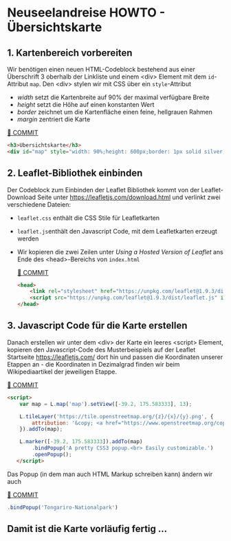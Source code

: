 # Neuseelandreise HOWTO - Übersichtskarte

## 1. Kartenbereich vorbereiten

Wir benötigen einen neuen HTML-Codeblock bestehend aus einer Überschrift 3 oberhalb der Linkliste und einem &lt;div> Element mit dem `id`-Attribut `map`. Den &lt;div> stylen wir mit CSS über ein `style`-Attribut

* *width* setzt die Kartenbreite auf 90% der maximal verfügbare Breite
* *height* setzt die Höhe auf einen konstanten Wert
* *border* zeichnet um die Kartenfläche einen feine, hellgrauen Rahmen
* *margin* zentriert die Karte

[🔗 COMMIT](https://github.com/webmapping/nz/commit/c65e9f3f753e4b69d01358157b1374b623c7c0b0)

```html
<h3>Übersichtskarte</h3>
<div id="map" style="width: 90%;height: 600px;border: 1px solid silver; margin: auto"></div>
```

## 2. Leaflet-Bibliothek einbinden

Der Codeblock zum Einbinden der Leaflet Bibliothek kommt von der Leaflet-Download Seite unter <https://leafletjs.com/download.html> und verlinkt zwei verschiedene Dateien:

* `leaflet.css` enthält die CSS Stile für Leafletkarten
* `leaflet.js`enthält den Javascript Code, mit dem Leafletkarten erzeugt werden

* Wir kopieren die zwei Zeilen unter *Using a Hosted Version of Leaflet* ans Ende des &lt;head>-Bereichs von `index.html`

    [🔗 COMMIT](https://github.com/webmapping/nz/commit/dc6fbb8a22599f3d0d879acd40701b5e3b26a806)

    ```html
    <head>
        <link rel="stylesheet" href="https://unpkg.com/leaflet@1.9.3/dist/leaflet.css" integrity="sha256-kLaT2GOSpHechhsozzB+flnD+zUyjE2LlfWPgU04xyI=" crossorigin="" />
        <script src="https://unpkg.com/leaflet@1.9.3/dist/leaflet.js" integrity="sha256-WBkoXOwTeyKclOHuWtc+i2uENFpDZ9YPdf5Hf+D7ewM=" crossorigin=""></script>
    </head>
    ```

## 3. Javascript Code für die Karte erstellen

Danach erstellen wir unter dem &lt;div> der Karte ein leeres &lt;script> Element, kopieren den Javascript-Code des Musterbeispiels auf der Leaflet Startseite <https://leafletjs.com/> dort hin und passen die Koordinaten unserer Etappen an - die Koordinaten in Dezimalgrad finden wir beim Wikipediaartikel der jeweiligen Etappe.

[🔗 COMMIT](https://github.com/webmapping/nz/commit/578aec1ddff4f2d6f70f6d16e60ed2aff8a606fb)

```html
<script>
    var map = L.map('map').setView([-39.2, 175.583333], 13);

    L.tileLayer('https://tile.openstreetmap.org/{z}/{x}/{y}.png', {
        attribution: '&copy; <a href="https://www.openstreetmap.org/copyright">OpenStreetMap</a> contributors'
    }).addTo(map);

    L.marker([-39.2, 175.583333]).addTo(map)
        .bindPopup('A pretty CSS3 popup.<br> Easily customizable.')
        .openPopup();
   </script>
   ```

Das Popup (in dem man auch HTML Markup schreiben kann) ändern wir auch

[🔗 COMMIT](https://github.com/webmapping/nz/commit/b624cd7f61f921dcbe155f2e435ca89ac5f7807c)

```js
.bindPopup('Tongariro-Nationalpark')
```

## Damit ist die Karte vorläufig fertig ...
